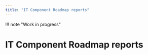 ```yaml
---
title: "IT Component Roadmap reports"
---
```


!!! note "Work in progress"

# IT Component Roadmap reports
